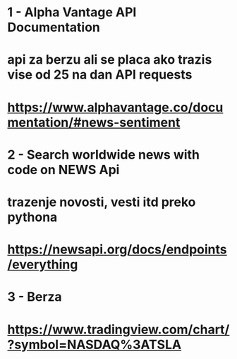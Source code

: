 # 1 - Alpha Vantage API Documentation
# api za berzu ali se placa ako trazis vise od 25 na dan API requests
# https://www.alphavantage.co/documentation/#news-sentiment

# 2 - Search worldwide news with code on NEWS Api
# trazenje novosti, vesti itd preko pythona
# https://newsapi.org/docs/endpoints/everything

# 3 - Berza
# https://www.tradingview.com/chart/?symbol=NASDAQ%3ATSLA
